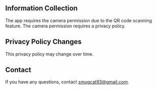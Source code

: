 ## Information Collection

The app requires the camera permission due to the QR code scanning feature. The camera permission requires a privacy policy.

## Privacy Policy Changes

This privacy policy may change over time.

## Contact

If you have any questions, contact smugcat93@gmail.com.
